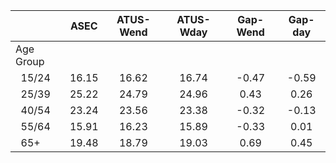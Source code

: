 
|                      |         ASEC |    ATUS-Wend |    ATUS-Wday |     Gap-Wend |      Gap-day |
| -------------------- | :----------: | :----------: | :----------: | :----------: | :----------: |
| Age Group            |              |              |              |              |              |
| &nbsp;&nbsp;15/24    |        16.15 |        16.62 |        16.74 |        -0.47 |        -0.59 |
| &nbsp;&nbsp;25/39    |        25.22 |        24.79 |        24.96 |         0.43 |         0.26 |
| &nbsp;&nbsp;40/54    |        23.24 |        23.56 |        23.38 |        -0.32 |        -0.13 |
| &nbsp;&nbsp;55/64    |        15.91 |        16.23 |        15.89 |        -0.33 |         0.01 |
| &nbsp;&nbsp;65+      |        19.48 |        18.79 |        19.03 |         0.69 |         0.45 |


